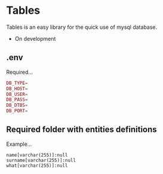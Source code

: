 # Tables
Tables is an easy library for the quick use of mysql database.

- On development

## .env
Required...
``` php
DB_TYPE=
DB_HOST=
DB_USER=
DB_PASS=
DB_DTBS=
DB_PORT=
```

## Required folder with entities definitions
Example...
```
name[varchar(255)]:null
surname[varchar(255)]:null
what[varchar(255)]:null
```